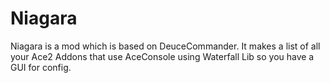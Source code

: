 # Niagara
Niagara is a mod which is based on DeuceCommander. It makes a list of all your Ace2 Addons that use AceConsole using Waterfall Lib so you have a GUI for config.
